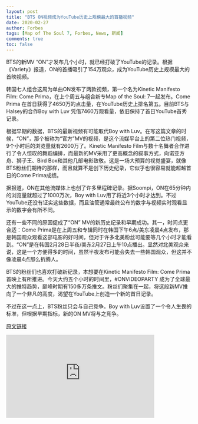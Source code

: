 ```yaml
---
layout: post
title: "BTS ON视频成为YouTube历史上规模最大的首播视频"
date: 2020-02-27
author: Forbes
tags: [Map of The Soul 7, Forbes, News, 新闻]
comments: true
toc: false
---
```


BTS的新MV “ON”才发布几个小时，就已经打破了YouTube的记录。根据《Variety》报道，ON的首播吸引了154万观众，成为YouTube历史上规模最大的首映视频。

韩国七人组合这周为单曲ON发布了两款视频，第一个名为Kinetic Manifesto Film: Come Prima，在上个周五与组合新专Map of the Soul: 7一起发布。Come Prima 在首日获得了4650万的点击量，在YouTube历史上排名第五。目前BTS与Halsey的合作Boy with Luv 凭借7460万观看量，依旧保持了首日YouTube首秀记录。

根据早期的数据，BTS的最新视频有可能取代Boy with Luv。在写这篇文章的时候，“ON”，那个被称为“官方”MV的视频，是这个流媒平台上的第二位热门视频，9个小时后的浏览量就有2600万了。Kinetic Manifesto Film与数十名舞者合作进行了令人惊叹的舞蹈编排，而最新的MV采用了更高概念的叙事方式，向诺亚方舟、狮子王、Bird Box和其他几部电影致敬。这是一场大预算的视觉盛宴，就像BTS粉丝们期待的那样，而且就算不是创下历史纪录，它似乎也很容易就能超越首日的Come Prima成绩。

据报道，ON在其他流媒体上也创了许多里程碑记录。据Soompi，ON在65分钟内的浏览量就超过了1000万次，Boy with Luv用了将近3个小时才达到。不过YouTube还没有证实这些数据，而且油管通常最终公布的数字与视频实时观看显示的数字会有所不同。

还有一些不同的原因促成了“ON” MV的新历史纪录和早期成功。其一，时间点更合适：Come Prima是在上周五和专辑同时在韩国下午6点/美东凌晨4点发布，那是韩国观众观看这部电影的好时间，但对于许多北美粉丝可能要等几个小时才能看到。“ON”是在韩国2月28日半夜/美东2月27日上午10点播出。显然对北美观众来说，这是一个方便得多的时间，虽然半夜发布可能会失去一些韩国观众，但这并不像凌晨4点那么折腾人。

BTS的粉丝们也喜欢打破新纪录，本想要在Kinetic Manifesto Film: Come Prima首映上有所推进。今天大约五个小时的时间里，\#ONVIDEOPARTY 成为了全球最大的推特趋势，巅峰时期有150多万条推文。粉丝们聚集在一起，将这段新MV推向了一个非凡的高度，渴望在YouTube上创造一个新的首日记录。

不过在这一点上，BTS粉丝只会与自己竞争。Boy with Luv设置了一个令人生畏的标准，但根据早期指标，新的ON MV将与之竞争。

[原文链接](https://www.forbes.com/sites/bryanrolli/2020/02/27/btss-on-video-had-the-biggest-premiere-in-youtube-history/#5471b77c77ae) 

<div class="video-container"><iframe width="402" height="226" src="https://www.youtube.com/embed/mPVDGOVjRQ0" frameborder="0" allow="accelerometer; autoplay; encrypted-media; gyroscope; picture-in-picture" allowfullscreen></iframe></div>

